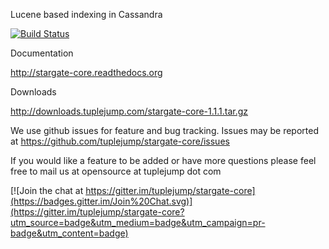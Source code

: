 Lucene based indexing in Cassandra

[![Build Status](https://travis-ci.org/tuplejump/stargate-core.svg?branch=master)](https://travis-ci.org/tuplejump/stargate-core)

Documentation

http://stargate-core.readthedocs.org

Downloads

http://downloads.tuplejump.com/stargate-core-1.1.1.tar.gz

We use github issues for feature and bug tracking.
Issues may be reported at https://github.com/tuplejump/stargate-core/issues

If you would like a feature to be added or have more questions please feel free to mail us at opensource at tuplejump dot com


[![Join the chat at https://gitter.im/tuplejump/stargate-core](https://badges.gitter.im/Join%20Chat.svg)](https://gitter.im/tuplejump/stargate-core?utm_source=badge&utm_medium=badge&utm_campaign=pr-badge&utm_content=badge)
